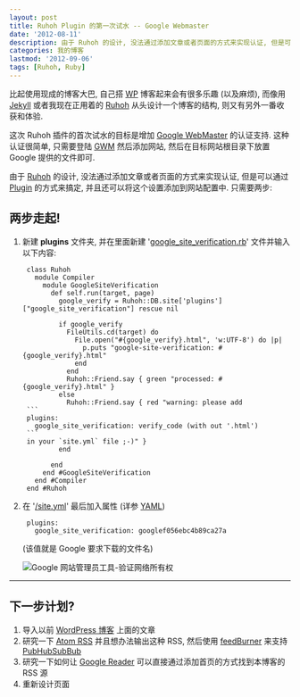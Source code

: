 ```yaml
---
layout: post
title: Ruhoh Plugin 的第一次试水 -- Google Webmaster
date: '2012-08-11'
description: 由于 Ruhoh 的设计, 没法通过添加文章或者页面的方式来实现认证, 但是可以通过 Plugin 的方式来搞定, 并且还可以将这个设置添加到网站配置中. Let's Do it.
categories: 我的博客
lastmod: '2012-09-06'
tags: [Ruhoh, Ruby]
---
```

[1]: http://en.wikipedia.org/wiki/Atom_(standard) "Atom RSS"
[2]: http://feedburner.google.com/ "Feed Burner"
[3]: {{urls.media}}/google_site_verify.png "Google 网站管理员工具-验证网络所有权"
[PubHubSubBub]: https://code.google.com/p/pubsubhubbub/ "A simple, open, web-hook-based pubsub protocol & open source reference implementation."
[Google Reader]: https://www.google.com/reader
[google_site_verification.rb]: https://github.com/crhan/crhan.ruhoh.com/blob/babaaac3a5630dbceeedc96c4bfe5ea10a46016c/plugins/google_site_verification.rb "/plugins/google_site_verification.rb"
[plugin]: http://ruhoh.com/usage/plugins/ "Ruhoh Plugins"
[WP]: http://wordpress.org/ "WordPress"
[Jekyll]: http://jekyllrb.com/ "Jekyll"
[Ruhoh]: http://ruhoh.com/ "Ruhoh"
[Google WebMaster]: http://webmaster.google.com/ "Google WebMaster"
[/site.yml]: https://github.com/crhan/crhan.ruhoh.com/blob/babaaac3a5630dbceeedc96c4bfe5ea10a46016c/site.yml#L17 "/site.yml"
[YAML]: http://www.yaml.org/ "YAML Ain't Markup Language"

比起使用现成的博客大巴, 自己搭 [WP][] 博客起来会有很多乐趣 (以及麻烦), 而像用 [Jekyll][] 或者我现在正用着的 [Ruhoh][] 从头设计一个博客的结构, 则又有另外一番收获和体验.


这次 Ruhoh 插件的首次试水的目标是增加 [Google WebMaster][] 的认证支持. 这种认证很简单, 只需要登陆 [GWM][Google WebMaster] 然后添加网站, 然后在目标网站根目录下放置 Google 提供的文件即可. 

由于 [Ruhoh][] 的设计, 没法通过添加文章或者页面的方式来实现认证, 但是可以通过 [Plugin][] 的方式来搞定, 并且还可以将这个设置添加到网站配置中. 只需要两步:

## 两步走起!

1. 新建 __plugins__ 文件夹, 并在里面新建 '[google_site_verification.rb][]' 文件并输入以下内容:

		class Ruhoh
		  module Compiler
		    module GoogleSiteVerification
		      def self.run(target, page)
		        google_verify = Ruhoh::DB.site['plugins']["google_site_verification"] rescue nil

		        if google_verify
		          FileUtils.cd(target) do
		            File.open("#{google_verify}.html", 'w:UTF-8') do |p|
		              p.puts "google-site-verification: #{google_verify}.html"
		            end
		          end
		          Ruhoh::Friend.say { green "processed: #{google_verify}.html" }
		        else
		          Ruhoh::Friend.say { red "warning: please add
		```
		plugins:
		  google_site_verification: verify_code (with out '.html')
		```
		in your `site.yml` file ;-)" }
		        end

		      end
		    end #GoogleSiteVerification
		  end #Compiler
		end #Ruhoh

2. 在 '[/site.yml][]' 最后加入属性 (详参 [YAML][])

		plugins:
		  google_site_verification: googlef056ebc4b89ca27a

	(该值就是 Google 要求下载的文件名)

	![Google 网站管理员工具-验证网络所有权][3]

---

## 下一步计划?

1. 导入以前 [WordPress 博客](http://b.crhan.com) 上面的文章
2. 研究一下 [Atom RSS][1] 并且想办法输出这种 RSS, 然后使用 [feedBurner][2] 来支持 [PubHubSubBub][]
3. 研究一下如何让 [Google Reader][] 可以直接通过添加首页的方式找到本博客的 RSS 源
4. 重新设计页面
